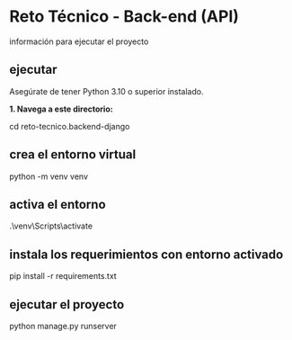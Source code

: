 # Reto Técnico - Back-end (API)
información para ejecutar el proyecto

## ejecutar

Asegúrate de tener Python 3.10 o superior instalado.

**1. Navega a este directorio:**

cd reto-tecnico.backend-django


## crea el entorno virtual
python -m venv venv

## activa el entorno
.\venv\Scripts\activate

## instala los requerimientos con entorno activado
pip install -r requirements.txt

## ejecutar el proyecto
python manage.py runserver